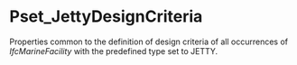 # Pset_JettyDesignCriteria

Properties common to the definition of design criteria of all occurrences of _IfcMarineFacility_ with the predefined type set to JETTY.
